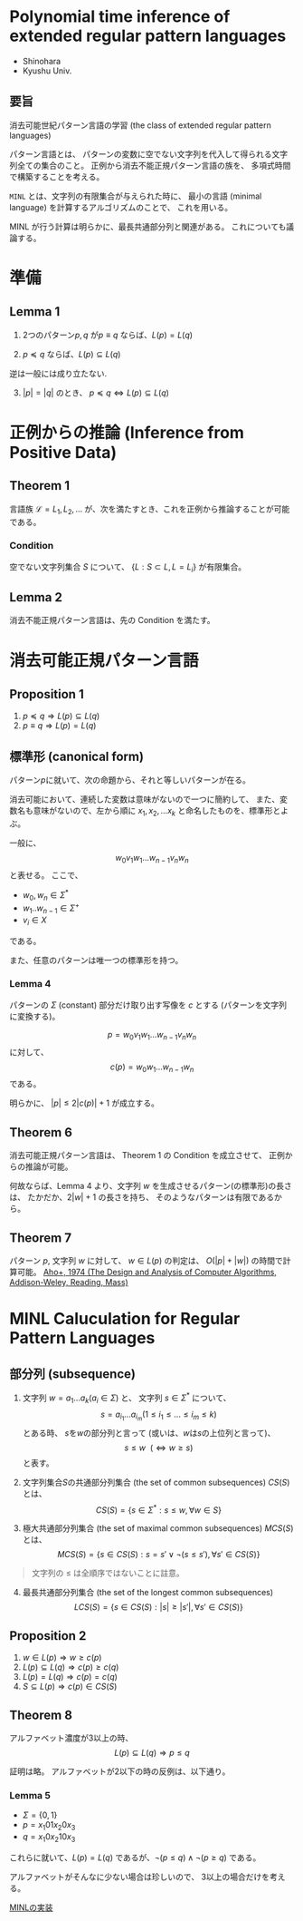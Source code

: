 # Polynomial time inference of extended regular pattern languages

- Shinohara
- Kyushu Univ.

## 要旨

消去可能世紀パターン言語の学習
(the class of extended regular pattern languages)

パターン言語とは、
パターンの変数に空でない文字列を代入して得られる文字列全ての集合のこと。
正例から消去不能正規パターン言語の族を、
多項式時間で構築することを考える。

`MINL` とは、文字列の有限集合が与えられた時に、
最小の言語 (minimal language) を計算するアルゴリズムのことで、
これを用いる。

MINL が行う計算は明らかに、最長共通部分列と関連がある。
これについても議論する。

# 準備

## Lemma 1

1. 2つのパターン$p, q$ が$p \equiv q$ ならば、$L(p) = L(q)$

2. $p \preceq q$ ならば、$L(p) \subseteq L(q)$

逆は一般には成り立たない.

3. $|p| = |q|$ のとき、 $p \preceq q \iff L(p) \subseteq L(q)$

# 正例からの推論 (Inference from Positive Data)

## Theorem 1

言語族 $\mathcal{L} = L_1, L_2, ...$ が、次を満たすとき、これを正例から推論することが可能である。

### Condition

空でない文字列集合 $S$ について、
$\{ L : S \subset L, L = L_i \}$ が有限集合。

## Lemma 2

消去不能正規パターン言語は、先の Condition を満たす。

# 消去可能正規パターン言語

## Proposition 1

1. $p \preceq q \Rightarrow L(p) \subseteq L(q)$
2. $p \equiv q \Rightarrow L(p) = L(q)$

## 標準形 (canonical form)

パターン$p$に就いて、次の命題から、それと等しいパターンが在る。

消去可能において、連続した変数は意味がないので一つに簡約して、
また、変数名も意味がないので、左から順に $x_1, x_2, ... x_k$ と命名したものを、標準形とよぶ。

一般に、
$$w_0 v_1 w_1 ... w_{n-1} v_n w_n$$
と表せる。
ここで、

- $w_0, w_n \in \Sigma^*$
- $w_1 .. w_{n-1} \in \Sigma^+$
- $v_i \in X$

である。

また、任意のパターンは唯一つの標準形を持つ。

### Lemma 4

パターンの $\Sigma$ (constant) 部分だけ取り出す写像を $c$ とする
(パターンを文字列に変換する)。

$$p = w_0 v_1 w_1 ... w_{n-1} v_n w_n$$
に対して、
$$c(p) = w_0 w_1 ... w_{n-1} w_n$$
である。

明らかに、
$|p| \leq 2 |c(p)| + 1$
が成立する。

## Theorem 6

消去可能正規パターン言語は、
Theorem 1 の Condition を成立させて、
正例からの推論が可能。

何故ならば、Lemma 4 より、文字列 $w$ を生成させるパターン(の標準形)の長さは、
たかだか、$2 |w| + 1$ の長さを持ち、
そのようなパターンは有限であるから。

## Theorem 7

パターン $p$, 文字列 $w$ に対して、
$w \in L(p)$
の判定は、
$O(|p|+|w|)$
の時間で計算可能。
[Aho+, 1974 (The Design and Analysis of Computer Algorithms, Addison-Weley, Reading, Mass)]()

# MINL Caluculation for Regular Pattern Languages

## 部分列 (subsequence)

1. 文字列 $w = a_1 ... a_k (a_i \in \Sigma)$ と、
文字列 $s \in \Sigma^*$ について、
$$s = a_{i_1} ... a_{i_m} (1 \leq i_1 \le ... \le i_m \leq k)$$
とある時、
$s$を$w$の部分列と言って
(或いは、$w$は$s$の上位列と言って)、
$$s \leq w ~~ (\iff w \geq s)$$ と表す。

2. 文字列集合$S$の共通部分列集合 (the set of common subsequences) $CS(S)$とは、
$$CS(S) = \{ s \in \Sigma^* : s \leq w, \forall w \in S \}$$

3. 極大共通部分列集合 (the set of maximal common subsequences) $MCS(S)$とは、
$$MCS(S) = \{ s \in CS(S) : s = s' \lor \lnot (s \leq s') , \forall s' \in CS(S) \}$$

> 文字列の $\leq$ は全順序ではないことに註意。

4. 最長共通部分列集合 (the set of the longest common subsequences)
$$LCS(S) = \{ s \in CS(S) : |s| \geq |s'|, \forall s' \in CS(S) \}$$

## Proposition 2

1. $w \in L(p) \Rightarrow w \geq c(p)$
2. $L(p) \subseteq L(q) \Rightarrow c(p) \geq c(q)$
3. $L(p) = L(q) \Rightarrow c(p) = c(q)$
4. $S \subseteq L(p) \Rightarrow c(p) \in CS(S)$

## Theorem 8

アルファベット濃度が3以上の時、
$$L(p) \subseteq L(q) \Rightarrow p \leq q$$

証明は略。
アルファベットが2以下の時の反例は、以下通り。

### Lemma 5
- $\Sigma = \{ 0, 1 \}$
- $p = x_1 0 1 x_2 0 x_3$
- $q = x_1 0 x_2 1 0 x_3$

これらに就いて、$L(p) = L(q)$ であるが、$\lnot (p \leq q) \land \lnot (p \geq q)$ である。

アルファベットがそんなに少ない場合は珍しいので、
3以上の場合だけを考える。

[MINLの実装](https://gist.github.com/cympfh/dd3b151d9ff1585e68e7)

